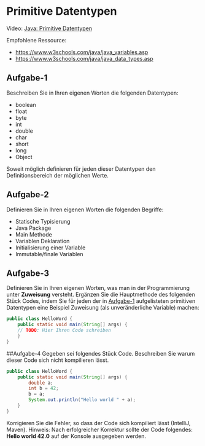 # Primitive Datentypen

Video: [Java: Primitive Datentypen](https://www.youtube.com/watch?v=kfDiTjzEHro)

Empfohlene Ressource:
- https://www.w3schools.com/java/java_variables.asp
- https://www.w3schools.com/java/java_data_types.asp

## Aufgabe-1
Beschreiben Sie in Ihren eigenen Worten die folgenden Datentypen:
- boolean
- float
- byte
- int
- double
- char
- short
- long
- Object

Soweit möglich definieren für jeden dieser Datentypen den Definitionsbereich der
möglichen Werte.

## Aufgabe-2
Definieren Sie in Ihren eigenen Worten die folgenden Begriffe:
- Statische Typisierung
- Java Package
- Main Methode
- Variablen Deklaration
- Initialisierung einer Variable
- Immutable/finale Variablen

## Aufgabe-3
Definieren Sie in Ihren eigenen Worten, was man in der Programmierung unter
**Zuweisung** versteht. Ergänzen Sie die Hauptmethode des folgenden Stück Codes,
indem Sie für jeden der in [Aufgabe-1](#Aufgabe-1) aufgelisteten primitiven Datentypen eine
Beispiel Zuweisung (als unveränderliche Variable) machen:
```java
public class HelloWord {
    public static void main(String[] args) {
    // TODO: Hier Ihren Code schreiben
    }
}
```

##Aufgabe-4
Gegeben sei folgendes Stück Code. Beschreiben Sie warum dieser Code sich nicht
kompilieren lässt.
```java
public class HelloWord {
    public static void main(String[] args) {
        double a;
        int b = 42;
        b = a;
        System.out.println("Hello world " + a);
    }
}
```

Korrigieren Sie die Fehler, so dass der Code sich kompiliert lässt (IntelliJ, Maven).
Hinweis: Nach erfolgreicher Korrektur sollte der Code folgendes: **Hello world 42.0**
auf der Konsole ausgegeben werden.
